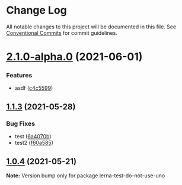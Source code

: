 # Change Log

All notable changes to this project will be documented in this file.
See [Conventional Commits](https://conventionalcommits.org) for commit guidelines.

# [2.1.0-alpha.0](https://github.com/uwinkler/lerna-test/compare/v2.0.0...v2.1.0-alpha.0) (2021-06-01)


### Features

* asdf ([c4c5599](https://github.com/uwinkler/lerna-test/commit/c4c5599723127137c83c1be02006aadadb0c8e2f))





## [1.1.3](https://github.com/uwinkler/lerna-test/compare/v1.1.2...v1.1.3) (2021-05-28)


### Bug Fixes

* test ([6a4070b](https://github.com/uwinkler/lerna-test/commit/6a4070bb35138c7604f11dba617cf2e0bf065e33))
* test2 ([f60a585](https://github.com/uwinkler/lerna-test/commit/f60a5850411f620105a2ddfb3ebfaec76b075b40))





## [1.0.4](https://github.com/uwinkler/lerna-test/compare/v1.0.3...v1.0.4) (2021-05-21)

**Note:** Version bump only for package lerna-test-do-not-use-uno
